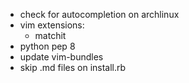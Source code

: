 * check for autocompletion on archlinux
* vim extensions:
  * matchit
* python pep 8
* update vim-bundles
* skip .md files on install.rb
